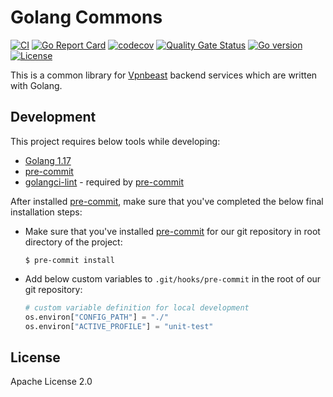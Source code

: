# Golang Commons
[![CI](https://github.com/vpnbeast/golang-commons/workflows/CI/badge.svg?event=push)](https://github.com/vpnbeast/golang-commons/actions?query=workflow%3ACI)
[![Go Report Card](https://goreportcard.com/badge/github.com/vpnbeast/golang-commons)](https://goreportcard.com/report/github.com/vpnbeast/golang-commons)
[![codecov](https://codecov.io/gh/vpnbeast/golang-commons/branch/master/graph/badge.svg)](https://codecov.io/gh/vpnbeast/golang-commons)
[![Quality Gate Status](https://sonarcloud.io/api/project_badges/measure?project=vpnbeast_golang-commons&metric=alert_status)](https://sonarcloud.io/summary/new_code?id=vpnbeast_golang-commons)
[![Go version](https://img.shields.io/github/go-mod/go-version/vpnbeast/golang-commons)](https://github.com/vpnbeast/golang-commons)
[![License](https://img.shields.io/badge/License-Apache%202.0-blue.svg)](https://opensource.org/licenses/Apache-2.0)

This is a common library for [Vpnbeast](https://github.com/vpnbeast) backend services which are written with Golang.

## Development
This project requires below tools while developing:
- [Golang 1.17](https://golang.org/doc/go1.17)
- [pre-commit](https://pre-commit.com/)
- [golangci-lint](https://golangci-lint.run/usage/install/) - required by [pre-commit](https://pre-commit.com/)

After installed [pre-commit](https://pre-commit.com/), make sure that you've completed the below final installation steps:
- Make sure that you've installed [pre-commit](https://pre-commit.com/) for our git repository in root directory of the project:
  ```shell
  $ pre-commit install
  ```
- Add below custom variables to `.git/hooks/pre-commit` in the root of our git repository:
  ```python
  # custom variable definition for local development
  os.environ["CONFIG_PATH"] = "./"
  os.environ["ACTIVE_PROFILE"] = "unit-test"
  ```

## License
Apache License 2.0
